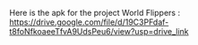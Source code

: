 Here is the apk for the project World Flippers : https://drive.google.com/file/d/19C3PFdaf-t8foNfkoaeeTfvA9UdsPeu6/view?usp=drive_link
